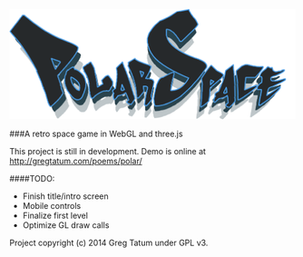 ![alt text](https://raw.githubusercontent.com/TatumCreative/polar-space/master/assets/images/logo.png "Polar Space")

###A retro space game in WebGL and three.js

This project is still in development. Demo is online at http://gregtatum.com/poems/polar/

####TODO:
* Finish title/intro screen
* Mobile controls
* Finalize first level
* Optimize GL draw calls

Project copyright (c) 2014 Greg Tatum under GPL v3.
